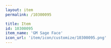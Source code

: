 ```yaml
---
layout: item
permalink: /10300095

title: Item
id: 10300095
item_name: 'GM Sage Face'
icon_url: 'item/icon/customize/10300095.png'
---
```

